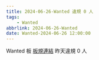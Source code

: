 ```yaml
---
title: 2024-06-26-Wanted 違規 0 人
tags:
    - Wanted
abbrlink: 2024-06-26-Wanted
date: Wanted-2024-06-26 12:00:00
---
```

Wanted 板 [板規連結](https://www.ptt.cc/bbs/Wanted/M.1608829773.A.D3B.html)
昨天違規 0 人
